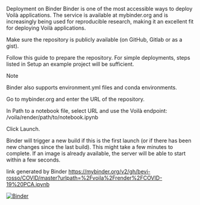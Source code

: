 Deployment on Binder
Binder is one of the most accessible ways to deploy Voilà applications. The service is available at mybinder.org and is increasingly being used for reproducible research, making it an excellent fit for deploying Voilà applications.

Make sure the repository is publicly available (on GitHub, Gitlab or as a gist).

Follow this guide to prepare the repository. For simple deployments, steps listed in Setup an example project will be sufficient.

Note

Binder also supports environment.yml files and conda environments.

Go to mybinder.org and enter the URL of the repository.

In Path to a notebook file, select URL and use the Voilà endpoint: /voila/render/path/to/notebook.ipynb

Click Launch.

Binder will trigger a new build if this is the first launch (or if there has been new changes since the last build). This might take a few minutes to complete. If an image is already available, the server will be able to start within a few seconds.

link generated by Binder
https://mybinder.org/v2/gh/bevi-rosso/COVID/master?urlpath=%2Fvoila%2Frender%2FCOVID-19%20PCA.ipynb

[![Binder](https://mybinder.org/badge_logo.svg)](https://mybinder.org/v2/gh/bevi-rosso/COVID/master?urlpath=%2Fvoila%2Frender%2FCOVID-19%20PCA.ipynb)
